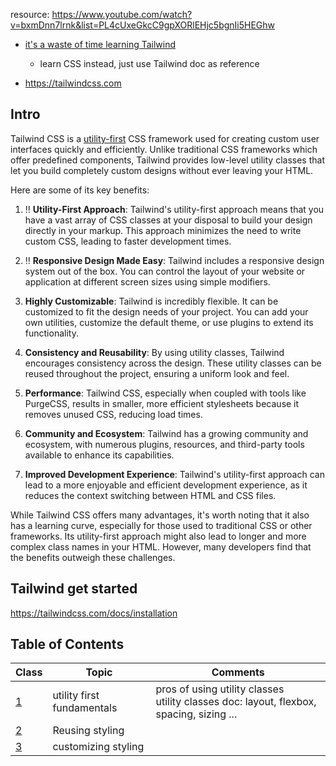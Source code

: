 resource: 
https://www.youtube.com/watch?v=bxmDnn7lrnk&list=PL4cUxeGkcC9gpXORlEHjc5bgnIi5HEGhw


+ [it's a waste of time learning Tailwind](https://www.youtube.com/watch?v=Ksn1tThNTjI&t=5s)
  + learn CSS instead, just use Tailwind doc as reference

+ https://tailwindcss.com



## Intro

Tailwind CSS is a <u>utility-first</u> CSS framework used for creating custom user interfaces quickly and efficiently. Unlike traditional CSS frameworks which offer predefined components, Tailwind provides low-level utility classes that let you build completely custom designs without ever leaving your HTML.

Here are some of its key benefits:

1. :bangbang: **Utility-First Approach**: Tailwind's utility-first approach means that you have a vast array of CSS classes at your disposal to build your design directly in your markup. This approach minimizes the need to write custom CSS, leading to faster development times.

2. :bangbang: **Responsive Design Made Easy**: Tailwind includes a responsive design system out of the box. You can control the layout of your website or application at different screen sizes using simple modifiers.

3. **Highly Customizable**: Tailwind is incredibly flexible. It can be customized to fit the design needs of your project. You can add your own utilities, customize the default theme, or use plugins to extend its functionality.

4. **Consistency and Reusability**: By using utility classes, Tailwind encourages consistency across the design. These utility classes can be reused throughout the project, ensuring a uniform look and feel.

5. **Performance**: Tailwind CSS, especially when coupled with tools like PurgeCSS, results in smaller, more efficient stylesheets because it removes unused CSS, reducing load times.

6. **Community and Ecosystem**: Tailwind has a growing community and ecosystem, with numerous plugins, resources, and third-party tools available to enhance its capabilities.

7. **Improved Development Experience**: Tailwind's utility-first approach can lead to a more enjoyable and efficient development experience, as it reduces the context switching between HTML and CSS files.

While Tailwind CSS offers many advantages, it's worth noting that it also has a learning curve, especially for those used to traditional CSS or other frameworks. Its utility-first approach might also lead to longer and more complex class names in your HTML. However, many developers find that the benefits outweigh these challenges.



## Tailwind get started 

https://tailwindcss.com/docs/installation



## Table of Contents

| Class                                 | Topic                      | Comments                                                     |
| ------------------------------------- | -------------------------- | ------------------------------------------------------------ |
| [1](./C1-utility-first/readme.md)     | utility first fundamentals | pros of using utility classes <br>utility classes doc: layout, flexbox, spacing, sizing ... |
| [2](./C2-reusing-styling/readme.md) | Reusing styling |                                                              |
| [3](./C3-custom-styling/readme.md)    | customizing styling |                                                              |





